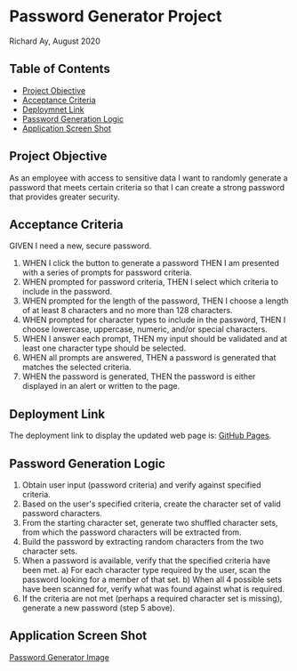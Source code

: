 # Password Generator Project
Richard Ay, August 2020

## Table of Contents
* [Project Objective](#project-objective)
* [Acceptance Criteria](#acceptance-criteria)
* [Deploymnet Link](#deployment-link)
* [Password Generation Logic](#password-generation-logic)
* [Application Screen Shot](#application-screen-shot)



## Project Objective
As an employee with access to sensitive data I want to randomly generate a password that meets certain criteria
so that I can create a strong password that provides greater security.

## Acceptance Criteria
GIVEN I need a new, secure password.

1) WHEN I click the button to generate a password THEN I am presented with a series of prompts for password criteria.
2) WHEN prompted for password criteria, THEN I select which criteria to include in the password.
3) WHEN prompted for the length of the password, THEN I choose a length of at least 8 characters and no more than 128 characters.
4) WHEN prompted for character types to include in the password, THEN I choose lowercase, uppercase, numeric, and/or special characters.
5) WHEN I answer each prompt, THEN my input should be validated and at least one character type should be selected.
6) WHEN all prompts are answered, THEN a password is generated that matches the selected criteria.
7) WHEN the password is generated, THEN the password is either displayed in an alert or written to the page.

## Deployment Link
The deployment link to display the updated web page is: 
[GitHub Pages](https://captainrich.github.io/Password-Generator/).

## Password Generation Logic

1) Obtain user input (password criteria) and verify against specified criteria.
2) Based on the user's specified criteria, create the character set of valid password characters.
3) From the starting character set, generate two shuffled character sets, from which the password characters will be extracted from.
4) Build the password by extracting random characters from the two character sets.
5) When a password is available, verify that the specified criteria have been met.
   a) For each character type required by the user, scan the password looking for a member of that set.
   b) When all 4 possible sets have been scanned for, verify what was found against what is required.
6) If the criteria are not met (perhaps a required character set is missing), generate a new password (step 5 above).


## Application Screen Shot

[Password Generator Image](screenshot.jpg)
